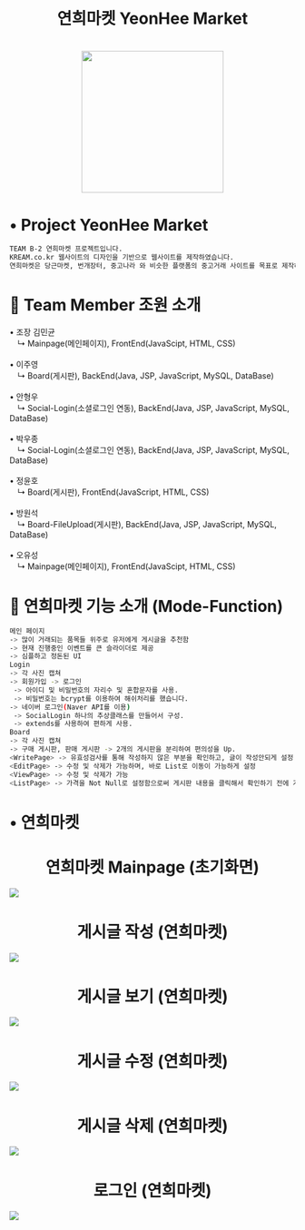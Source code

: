 <h1 align="center"> 연희마켓 YeonHee Market </h1>
<h1 align="center"> <img src="https://user-images.githubusercontent.com/86515946/144834647-f880f7ee-8035-43bb-ae3b-931bedcda581.png" width="250px" > </h1>

# • Project YeonHee Market 
```sh
TEAM B-2 연희마켓 프로젝트입니다.
KREAM.co.kr 웹사이트의 디자인을 기반으로 웹사이트를 제작하였습니다.
연희마켓은 당근마켓, 번개장터, 중고나라 와 비슷한 플랫폼의 중고거래 사이트를 목표로 제작하였습니다.
```

# 🔔 Team Member 조원 소개
• 조장 김민균 <br>
　↳ Mainpage(메인페이지), FrontEnd(JavaScipt, HTML, CSS)<br>
 <br>
• 이주영 <br>
　↳ Board(게시판), BackEnd(Java, JSP, JavaScript, MySQL, DataBase)<br>
 <br>
• 안형우 <br>
　↳ Social-Login(소셜로그인 연동), BackEnd(Java, JSP, JavaScript, MySQL, DataBase)<br>
 <br>
• 박우종 <br>
　↳ Social-Login(소셜로그인 연동), BackEnd(Java, JSP, JavaScript, MySQL, DataBase)<br>
 <br>
• 정윤호 <br>
　↳ Board(게시판), FrontEnd(JavaScript, HTML, CSS)<br>
 <br>
• 방원석 <br>
　↳ Board-FileUpload(게시판), BackEnd(Java, JSP, JavaScript, MySQL, DataBase)<br>
 <br>
• 오유성 <br>
　↳ Mainpage(메인페이지), FrontEnd(JavaScipt, HTML, CSS)
 
# 📎 연희마켓 기능 소개 (Mode-Function)
```sh
메인 페이지
-> 많이 거래되는 품목들 위주로 유저에게 게시글을 추천함 
-> 현재 진행중인 이벤트를 큰 슬라이더로 제공
-> 심플하고 정돈된 UI 
Login
-> 각 사진 캡쳐 
-> 회원가입 -> 로그인
 -> 아이디 및 비밀번호의 자리수 및 혼합문자를 사용.
 -> 비밀번호는 bcrypt를 이용하여 해쉬처리를 했습니다.
-> 네이버 로그인(Naver API를 이용)
 -> SocialLogin 하나의 추상클래스를 만들어서 구성.
 -> extends를 사용하여 편하게 사용.
Board
-> 각 사진 캡쳐 
-> 구매 게시판, 판매 게시판 -> 2개의 게시판을 분리하여 편의성을 Up.
<WritePage> -> 유효성검사를 통해 작성하지 않은 부분을 확인하고, 글이 작성안되게 설정
<EditPage> -> 수정 및 삭제가 가능하며, 바로 List로 이동이 가능하게 설정
<ViewPage> -> 수정 및 삭제가 가능
<ListPage> -> 가격을 Not Null로 설정함으로써 게시판 내용을 클릭해서 확인하기 전에 가격을 확인 가능.
```

# • 연희마켓
<h1 align="center"> 연희마켓 Mainpage (초기화면) </h1>
<img src="https://user-images.githubusercontent.com/86515946/144835923-070edc67-1793-4781-b10c-9e8eeab27040.png">

<h1 align="center"> 게시글 작성 (연희마켓) </h1>
<img src="https://user-images.githubusercontent.com/86515946/144848010-47ff0b4b-e901-4446-9220-a572bb5deaa2.png">

<h1 align="center"> 게시글 보기 (연희마켓) </h1>
<img src="https://user-images.githubusercontent.com/86515946/144848227-34979b74-a1bd-4d60-b1d9-1fb12a3f795e.png">

<h1 align="center"> 게시글 수정 (연희마켓) </h1>
<img src="https://user-images.githubusercontent.com/86515946/144848413-f1dc9d10-e882-44ec-97ba-a84fdaf7216d.png">

<h1 align="center"> 게시글 삭제 (연희마켓) </h1>
<img src="https://user-images.githubusercontent.com/86515946/144848691-4d2696dd-10bf-45b4-950f-037334d93fb8.png">

<h1 align="center"> 로그인 (연희마켓) </h1>
<img src="https://user-images.githubusercontent.com/86515946/144899726-fea401c0-67a4-4d97-9444-166e7d9a688e.png">

